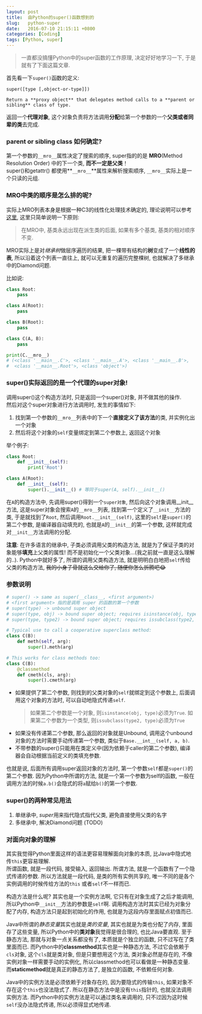 ```yaml
---
layout: post
title:  由Python的super()函数想到的
slug:   python-super
date:   2016-07-10 21:15:11 +0800
categories: [Coding]
tags: [Python, super]
---
```


> 一直都没搞懂Python中的super函数的工作原理, 决定好好地学习一下, 于是就有了下面这篇文章. 


首先看一下`super()`函数的定义:  

    super([type [,object-or-type]])

    Return a **proxy object** that delegates method calls to a **parent or sibling** class of type.

返回一个**代理对象**, 这个对象负责将方法调用**分配**给第一个参数的一个**父类或者同辈的类**去完成.  

<!-- more --> 

### parent or sibling class 如何确定?

第一个参数的`__mro__`属性决定了搜索的顺序, super指的的是 **MRO**(Method Resolution Order) 中的下一个类, **而不一定是父类**！  
super()和getattr() 都使用**`__mro__`**属性来解析搜索顺序, `__mro__`实际上是一个只读的元组.


### MRO中类的顺序是怎么排的呢?

实际上MRO列表本身是根据一种C3的线性化处理技术确定的, 理论说明可以参考[这里](https://www.python.org/download/releases/2.3/mro/#the-c3-method-resolution-order), 这里只简单说明一下原则:  
> 在MRO中, 基类永远出现在派生类的后面, 如果有多个基类, 基类的相对顺序不变.

MRO实际上是对*继承树*做层序遍历的结果, 把一棵带有结构的**树**变成了一个**线性的表**, 所以沿着这个列表一直往上, 就可以无重复的遍历完整棵树, 也就解决了多继承中的Diamond问题.

比如说:
```python
class Root:
    pass

class A(Root):
    pass

class B(Root):
    pass

class C(A, B):
    pass

print(C.__mro__)
# (<class '__main__.C'>, <class '__main__.A'>, <class '__main__.B'>, 
#  <class '__main__.Root'>, <class 'object'>)
```

### super()实际返回的是一个代理的super对象!
调用super()这个构造方法时, 只是返回一个super()对象, 并不做其他的操作.  
然后对这个super对象进行方法调用时, 发生的事情如下:
  1. 找到第一个参数的`__mro__`列表中的下一个**直接定义了该方法**的类, 并实例化出一个对象
  2. 然后将这个对象的`self`变量绑定到第二个参数上, 返回这个对象

举个例子:
```python
class Root:
    def __init__(self):
        print('Root')

class A(Root):
    def __init__(self):
        super().__init__() # 等同于super(A, self).__init__()
```

在`A`的构造方法中, 先调用super()得到一个`super对象`, 然后向这个对象调用__init__方法, 这是super对象会搜索`A`的`__mro__`列表, 找到第一个定义了`__init__`方法的类, 于是就找到了`Root`, 然后调用`Root.__init__(self)`, 这里的`self`是`super()`的第二个参数, 是编译器自动填充的, 也就是`A`的`__init__`的第一个参数, 这样就完成对`__init__`方法调用的分配.

**注意**: 在许多语言的继承中, 子类必须调用父类的构造方法, 就是为了保证子类的对象能够**填充**上父类的属性! 而不是初始化一个父类对象...(我之前就一直是这么理解的..). Python中就好多了, 所谓的调用父类构造方法, 就是明明白白地把`self`传给父类的构造方法, ~~我的小身子骨就这么交给你了, 随便你怎么折腾吧:joy:~~ 

### 参数说明
```python
# super() -> same as super(__class__, <first argument>) 
# <first argument> 指的是调用 super 的函数的第一个参数
# super(type) -> unbound super object
# super(type, obj) -> bound super object; requires isinstance(obj, type)
# super(type, type2) -> bound super object; requires issubclass(type2, type)

# Typical use to call a cooperative superclass method:
class C(B):
    def meth(self, arg):
        super().meth(arg)

# This works for class methods too:
class C(B):
    @classmethod
    def cmeth(cls, arg):
        super().cmeth(arg)
```
-   如果提供了第二个参数, 则找到的父类对象的`self`就绑定到这个参数上, 后面调用这个对象的方法时, 可以自动地隐式传递`self`.    
    > 如果第二个参数是一个对象, 则`isinstance(obj, type)`必须为`True`. 如果第二个参数为一个类型, 则`issubclass(type2, type)`必须为`True`
-   如果没有传递第二个参数, 那么返回的对象就是Unbound, 调用这个unbound对象的方法时需要手动传递第一个参数, 类似于`Base.__int__(self, a, b)`.  
-   不带参数的super()只能用在类定义中(因为依赖于caller的第二个参数), 编译器会自动根据当前定义的类填充参数.

也就是说, 后面所有调用super返回对象的方法时, 第一个参数`self`都是`super()`的第二个参数. 因为Python中所谓的方法, 就是一个第一个参数为self的函数, 一般在调用方法的时候`a.b()`会隐式的将`a`赋给`b()`的第一个参数.   

### super()的两种常见用法

1. 单继承中, *super*用来指代隐式指代父类, 避免直接使用父类的名字
2. 多继承中, 解决Diamond问题 (TODO)

### 对面向对象的理解

其实我觉得Python里面这样的语法更容易理解面向对象的本质, 比Java中隐式地传`this`更容易理解.  
所谓函数, 就是一段代码, 接受输入, 返回输出. 所谓方法, 就是一个函数有了一个隐式传递的参数. 所以方法就是一段代码, 是类的所有实例共享的, 唯一不同的是各个实例调用的时候传给方法的`this` 或者`self`不一样而已.  

构造方法是什么呢? 其实也是一个实例方法啊, 它只有在对象生成了之后才能调用, 所以Python中`__init__`方法的参数是`self`啊. 调用构造方法时其实已经为对象分配了内存, 构造方法只是起到初始化的作用, 也就是为这段内存里面赋点初值而已.   

Java中所谓的*静态变量*其实也就是*类的变量*, 其实也就是为类也分配了内存, 里面存了这些变量, 所以Python中的**类对象**我觉得是很合理的, 也比Java要直观. 至于静态方法, 那就与对象一点关系都没有了, 本质就是个独立的函数, 只不过写在了类里面而已. 而Python中的**classmethod**其实也是一种静态方法, 不过它会依赖于`cls`对象, 这个`cls`就是类对象, 但是只要想用这个方法, 类对象必然是存在的, 不像实例对象一样需要手动的实例化, 所以classmethod也可以看做是一种静态变量. 而**staticmethod**就是真正的静态方法了, 是独立的函数, 不依赖任何对象.

Java中的实例方法是必须依赖于对象存在的, 因为要隐式的传输`this`, 如果对象不存在这个`this`也没法隐式了. 所以在静态方法中是没有`this`指针的, 也就没法调用实例方法. 而Python中的实例方法是可以通过类名来调用的, 只不过因为这时候`self`没办法隐式传递, 所以必须得显式地传递. 


